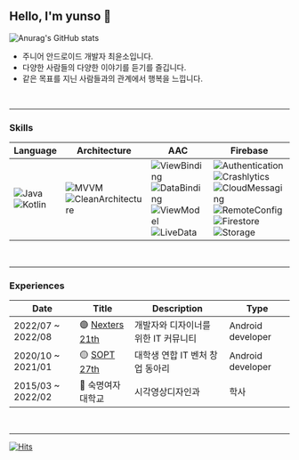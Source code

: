 ## Hello, I'm yunso 👋

![Anurag's GitHub stats](https://github-readme-stats.vercel.app/api?username=yxnsx&count_private=true&theme=discord_old_blurple&hide_border=true)
<br>

- 주니어 안드로이드 개발자 최윤소입니다.
- 다양한 사람들의 다양한 이야기를 듣기를 즐깁니다.
- 같은 목표를 지닌 사람들과의 관계에서 행복을 느낍니다.
<br>

---
### Skills
| Language | Architecture | AAC | Firebase |
| -------- | ------------ | --- | -------- |
| <img alt="Java" src ="https://img.shields.io/badge/Java-7F52FF.svg?"/> <br> <img alt="Kotlin" src ="https://img.shields.io/badge/Kotlin-7F52FF.svg?"/> | <img alt="MVVM" src ="https://img.shields.io/badge/MVVM-3776AB.svg?"/> <br> <img alt="CleanArchitecture" src ="https://img.shields.io/badge/CleanArchitecture-3776AB.svg?"/> | <img alt="ViewBinding" src ="https://img.shields.io/badge/ViewBinding-006600.svg?"/> <br> <img alt="DataBinding" src ="https://img.shields.io/badge/DataBinding-006600.svg?"/> <br> <img alt="ViewModel" src ="https://img.shields.io/badge/ViewModel-006600.svg?"/> <br> <img alt="LiveData" src ="https://img.shields.io/badge/LiveData-006600.svg?"/> | <img alt="Authentication" src ="https://img.shields.io/badge/Authentication-FD5300.svg?"/> <br> <img alt="Crashlytics" src ="https://img.shields.io/badge/Crashlytics-FD5300.svg?"/> <br> <img alt="CloudMessaging" src ="https://img.shields.io/badge/CloudMessaging-FD5300.svg?"/> <br> <img alt="RemoteConfig" src ="https://img.shields.io/badge/RemoteConfig-FD5300.svg?"/> <br> <img alt="Firestore" src ="https://img.shields.io/badge/Firestore-FD5300.svg?"/> <br> <img alt="Storage" src ="https://img.shields.io/badge/Storage-FD5300.svg?"/> <br> 
<br>

---
### Experiences
| Date | Title | Description | Type |
| ---- | ----- | ----------- | ---- |
| 2022/07 ~ 2022/08 | 🟣 [Nexters 21th](https://www.instagram.com/team_nexters/) | 개발자와 디자이너를 위한 IT 커뮤니티 | Android developer |
| 2020/10 ~ 2021/01 | 🟡 [SOPT 27th](https://www.instagram.com/sopt_official/) | 대학생 연합 IT 벤처 창업 동아리 | Android developer |
| 2015/03 ~ 2022/02 | 🔵 숙명여자대학교 | 시각영상디자인과 | 학사 |
<br>

---
[![Hits](https://hits.seeyoufarm.com/api/count/incr/badge.svg?url=https%3A%2F%2Fgithub.com%2Fyxnsx&count_bg=%2379C83D&title_bg=%23555555&icon=&icon_color=%23E7E7E7&title=hits&edge_flat=false)](https://hits.seeyoufarm.com)
